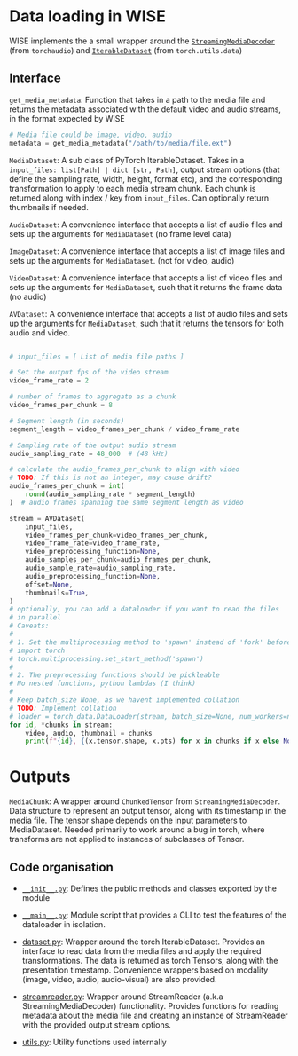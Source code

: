 # Data loading in WISE

WISE implements the a small wrapper around the [`StreamingMediaDecoder`](https://pytorch.org/audio/2.2.0/generated/torio.io.StreamingMediaDecoder.html#torio.io.StreamingMediaDecoder) (from `torchaudio`) and [`IterableDataset`](https://pytorch.org/docs/stable/data.html#torch.utils.data.IterableDataset) (from `torch.utils.data`)

## Interface

`get_media_metadata`: Function that takes in a path to the media file and returns the metadata associated with the default video and audio streams, in the format expected by WISE

```python
# Media file could be image, video, audio
metadata = get_media_metadata("/path/to/media/file.ext")
```

`MediaDataset`: A sub class of PyTorch IterableDataset. Takes in a `input_files: list[Path] | dict [str, Path]`, output stream options (that define the sampling rate, width, height, format etc), and the corresponding transformation to apply to each media stream chunk. Each chunk is returned along with index / key from `input_files`. Can optionally return thumbnails if needed.

`AudioDataset`: A convenience interface that accepts a list of audio files and sets up the arguments for `MediaDataset` (no frame level data)

`ImageDataset`: A convenience interface that accepts a list of image files and sets up the arguments for `MediaDataset`. (not for video, audio)

`VideoDataset`: A convenience interface that accepts a list of video files and sets up the arguments for `MediaDataset`, such that it returns the frame data (no audio)

`AVDataset`: A convenience interface that accepts a list of audio files and sets up the arguments for `MediaDataset`, such that it returns the tensors for both audio and video.

```python

# input_files = [ List of media file paths ]

# Set the output fps of the video stream
video_frame_rate = 2

# number of frames to aggregate as a chunk
video_frames_per_chunk = 8

# Segment length (in seconds)
segment_length = video_frames_per_chunk / video_frame_rate

# Sampling rate of the output audio stream
audio_sampling_rate = 48_000  # (48 kHz)

# calculate the audio_frames_per_chunk to align with video
# TODO: If this is not an integer, may cause drift?
audio_frames_per_chunk = int(
    round(audio_sampling_rate * segment_length)
)  # audio frames spanning the same segment length as video

stream = AVDataset(
    input_files,
    video_frames_per_chunk=video_frames_per_chunk,
    video_frame_rate=video_frame_rate,
    video_preprocessing_function=None,
    audio_samples_per_chunk=audio_frames_per_chunk,
    audio_sample_rate=audio_sampling_rate,
    audio_preprocessing_function=None,
    offset=None,
    thumbnails=True,
)
# optionally, you can add a dataloader if you want to read the files
# in parallel
# Caveats:
#
# 1. Set the multiprocessing method to 'spawn' instead of 'fork' before starting the workers
# import torch
# torch.multiprocessing.set_start_method('spawn')
#
# 2. The preprocessing functions should be pickleable
# No nested functions, python lambdas (I think)
#
# Keep batch_size None, as we havent implemented collation
# TODO: Implement collation
# loader = torch_data.DataLoader(stream, batch_size=None, num_workers=num_workers)
for id, *chunks in stream:
    video, audio, thumbnail = chunks
    print(f"{id}, {(x.tensor.shape, x.pts) for x in chunks if x else None}")
```

# Outputs

`MediaChunk`: A wrapper around `ChunkedTensor` from `StreamingMediaDecoder`. Data structure to represent an output tensor, along with its timestamp in the media file. The tensor shape depends on the input parameters to MediaDataset. Needed primarily to work around a bug in torch, where transforms are not applied to instances of subclasses of Tensor.

## Code organisation

- [`__init__.py`](../src/dataloader/__init__.py): Defines the public methods and classes exported by the module

- [`__main__.py`](../src/dataloader/__init__.py): Module script that provides a CLI to test the features of the dataloader in isolation.

- [dataset.py](../src/dataloader/dataset.py): Wrapper around the torch IterableDataset. Provides an interface to read data from the media files and apply the required transformations. The data is returned as torch Tensors, along with the presentation timestamp. Convenience wrappers based on modality (image, video, audio, audio-visual) are also provided.

- [streamreader.py](../src/dataloader/streamreader.py): Wrapper around StreamReader (a.k.a StreamingMediaDecoder) functionality. Provides functions for reading metadata about the media file and creating an instance of StreamReader with the provided output stream options.

- [utils.py](../src/dataloader/utils.py): Utility functions used internally
